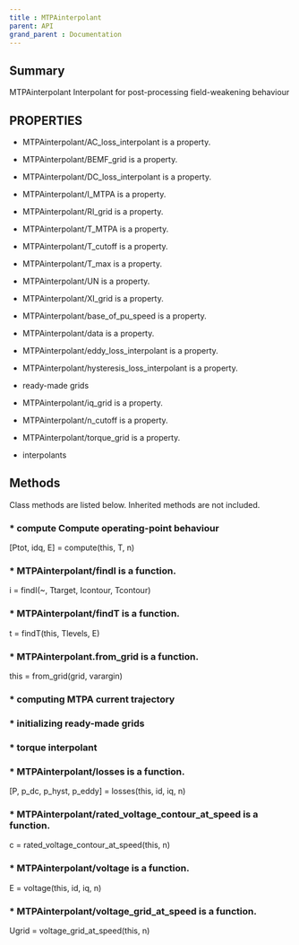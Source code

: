 ```yaml
---
title : MTPAinterpolant
parent: API
grand_parent : Documentation
---
```

## Summary
MTPAinterpolant Interpolant for post-processing field-weakening
behaviour
## PROPERTIES
* MTPAinterpolant/AC_loss_interpolant is a property.

* MTPAinterpolant/BEMF_grid is a property.

* MTPAinterpolant/DC_loss_interpolant is a property.

* MTPAinterpolant/I_MTPA is a property.

* MTPAinterpolant/RI_grid is a property.

* MTPAinterpolant/T_MTPA is a property.

* MTPAinterpolant/T_cutoff is a property.

* MTPAinterpolant/T_max is a property.

* MTPAinterpolant/UN is a property.

* MTPAinterpolant/XI_grid is a property.

* MTPAinterpolant/base_of_pu_speed is a property.

* MTPAinterpolant/data is a property.

* MTPAinterpolant/eddy_loss_interpolant is a property.

* MTPAinterpolant/hysteresis_loss_interpolant is a property.

* ready-made grids

* MTPAinterpolant/iq_grid is a property.

* MTPAinterpolant/n_cutoff is a property.

* MTPAinterpolant/torque_grid is a property.

* interpolants

## Methods
Class methods are listed below. Inherited methods are not included.
### * compute Compute operating-point behaviour

[Ptot, idq, E] = compute(this, T, n)

### * MTPAinterpolant/findI is a function.
i = findI(~, Ttarget, Icontour, Tcontour)

### * MTPAinterpolant/findT is a function.
t = findT(this, Tlevels, E)

### * MTPAinterpolant.from_grid is a function.
this = from_grid(grid, varargin)

### * computing MTPA current trajectory

### * initializing ready-made grids

### * torque interpolant

### * MTPAinterpolant/losses is a function.
[P, p_dc, p_hyst, p_eddy] = losses(this, id, iq, n)

### * MTPAinterpolant/rated_voltage_contour_at_speed is a function.
c = rated_voltage_contour_at_speed(this, n)

### * MTPAinterpolant/voltage is a function.
E = voltage(this, id, iq, n)

### * MTPAinterpolant/voltage_grid_at_speed is a function.
Ugrid = voltage_grid_at_speed(this, n)

